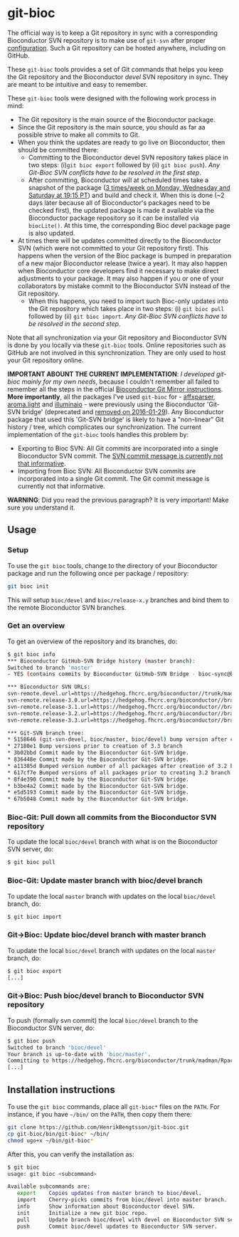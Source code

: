 # git-bioc
The official way is to keep a Git repository in sync with a corresponding Bioconductor SVN repository is to make use of `git-svn` after proper [configuration](http://bioconductor.org/developers/how-to/git-mirrors/).  Such a Git repository can be hosted anywhere, including on GitHub.

These `git-bioc` tools provides a set of Git commands that helps you keep the Git repository and the Bioconductor _devel_ SVN repository in sync.  They are meant to be intuitive and easy to remember.

These `git-bioc` tools were designed with the following work process in mind:

* The Git repository is the main source of the Bioconductor package.
* Since the Git repository is the main source, you should as far aa possible strive to make all commits to Git.
* When you think the updates are ready to go live on Bioconductor, then should be committed there:
  - Committing to the Bioconductor devel SVN repository takes place in two steps: (i)`git bioc export` followed by (ii) `git bioc push`).  _Any Git-Bioc SVN conflicts have to be resolved in the first step_.
  - After committing, Bioconductor will at scheduled times take a snapshot of the package ([3 times/week on Monday, Wednesday and Saturday at 19:15 PT](https://twitter.com/henrikbengtsson/status/783744785404145664)) and build and check it. When this is done (~2 days later because all of Bioconductor's packages need to be checked first), the updated package is made it available via the Bioconductor package repository so it can be installed via `biocLite()`.  At this time, the corresponding Bioc devel package page is also updated.
* At times there will be updates committed directly to the Bioconductor SVN (which were not committed to your Git repository first).  This happens when the version of the Bioc package is bumped in preparation of a new major Bioconductor release (twice a year).  It may also happen when Bioconductor core developers find it necessary to make direct adjustments to your package.  It may also happen if you or one of your collaborators by mistake commit to the Bioconductor SVN instead of the Git repository.
  - When this happens, you need to import such Bioc-only updates into the Git repository which takes place in two steps: (i) `git bioc pull` followed by (ii) `git bioc import`.  _Any Git-Bioc SVN conflicts have to be resolved in the second step_.

Note that all synchronization via your Git repository and Bioconductor SVN is done by you locally via these `git-bioc` tools.  Online repositories such as GitHub are not involved in this synchronization.  They are only used to host your Git repository online.


**IMPORTANT ABOUNT THE CURRENT IMPLEMENTATION**:
_I developed git-bioc mainly for my own needs_, because I couldn't remember all failed to remember all the steps in the official [Bioconductor Git Mirror instructions](http://bioconductor.org/developers/how-to/git-mirrors/). **More importantly**, all the packages I've used `git-bioc` for - [affxparser](https://github.com/HenrikBengtsson/affxparser), [aroma.light](https://github.com/HenrikBengtsson/aroma.light) and [illuminaio](https://github.com/HenrikBengtsson/illuminaio) - were previously using the Bioconductor 'Git-SVN bridge' (deprecated and [removed on 2016-01-29](https://stat.ethz.ch/pipermail/bioc-devel/2016-January/008590.html)).  Any Bioconductor package that used this 'Git-SVN bridge' is likely to have a "non-linear" Git history / tree, which complicates our synchronization.  The current implementation of the `git-bioc` tools handles this problem by:

* Exporting to Bioc SVN: All Git commits are incorporated into a single Bioconductor SVN commit.  The [SVN commit message is currently not that informative](https://github.com/Bioconductor-mirror/affxparser/commit/af05fcb413cff368c1f2bd0bd23031c2eb67a969).
* Importing from Bioc SVN: All Bioconductor SVN commits are incorporated into a single Git commit.  The Git commit message is currently not that informative.

**WARNING**: Did you read the previous paragraph?  It is very important!  Make sure you understand it.


## Usage

### Setup
To use the `git bioc` tools, change to the directory of your Bioconductor package and run the following once per package / repository:
```sh
git bioc init
```
This will setup `bioc/devel` and `bioc/release-x.y` branches and bind them to the remote Bioconductor SVN branches.


### Get an overview

To get an overview of the repository and its branches, do:
```sh
$ git bioc info
*** Bioconductor GitHub-SVN Bridge history (master branch):
Switched to branch 'master'
- YES (contains commits by Bioconductor GitHub-SVN Bridge - bioc-sync@bioconductor.org)

*** Bioconductor SVN URLs:
svn-remote.devel.url=https://hedgehog.fhcrc.org/bioconductor//trunk/madman/Rpacks/illuminaio
svn-remote.release-3.0.url=https://hedgehog.fhcrc.org/bioconductor//branches/RELEASE_3_0/madman/Rpacks/illuminaio
svn-remote.release-3.1.url=https://hedgehog.fhcrc.org/bioconductor//branches/RELEASE_3_1/madman/Rpacks/illuminaio
svn-remote.release-3.2.url=https://hedgehog.fhcrc.org/bioconductor//branches/RELEASE_3_2/madman/Rpacks/illuminaio
svn-remote.release-3.3.url=https://hedgehog.fhcrc.org/bioconductor//branches/RELEASE_3_3/madman/Rpacks/illuminaio

*** Git-SVN branch tree:
* 5158646 (git-svn-devel, bioc/master, bioc/devel) bump version after creating 3.3 branch
* 27180e1 Bump versions prior to creation of 3.3 branch
* 3b02bbd Commit made by the Bioconductor Git-SVN bridge.
* 836448e Commit made by the Bioconductor Git-SVN bridge.
* a11385d Bumped version number of all packages after creation of 3.2 branch.
* 617cf7e Bumped versions of all packages prior to creating 3.2 branch.
* 8f4e390 Commit made by the Bioconductor Git-SVN bridge.
* b3be4a2 Commit made by the Bioconductor Git-SVN bridge.
* e5d5193 Commit made by the Bioconductor Git-SVN bridge.
* 67b5048 Commit made by the Bioconductor Git-SVN bridge.
```


### Bioc-Git: Pull down all commits from the Bioconductor SVN repository
To update the local `bioc/devel` branch with what is on the Bioconductor SVN server, do:
```sh
$ git bioc pull
```

### Bioc-Git: Update master branch with bioc/devel branch
To update the local `master` branch with updates on the local `bioc/devel` branch, do:
```sh
$ git bioc import
```


### Git->Bioc: Update bioc/devel branch with master branch
To update the local `bioc/devel` branch with updates on the local `master` branch, do:
```sh
$ git bioc export
[...]
```


### Git->Bioc: Push bioc/devel branch to Bioconductor SVN repository
To push (formally svn commit) the local `bioc/devel` branch to the Bioconductor SVN server, do:
```sh
$ git bioc push
Switched to branch 'bioc/devel'
Your branch is up-to-date with 'bioc/master'.
Committing to https://hedgehog.fhcrc.org/bioconductor/trunk/madman/Rpacks/illuminaio ...
[...]
```



## Installation instructions
To use the `git bioc` commands, place all `git-bioc*` files on the `PATH`.  For instance, if you have `~/bin/` on the `PATH`, then copy them there:
```sh
git clone https://github.com/HenrikBengtsson/git-bioc.git
cp git-bioc/bin/git-bioc* ~/bin/
chmod ugo+x ~/bin/git-bioc*
```
After this, you can verify the installation as:
```sh
$ git bioc
usage: git bioc <subcommand>

Available subcommands are:
   export    Copies updates from master branch to bioc/devel.
   import    Cherry-picks commits from bioc/devel into master branch.
   info      Show information about Bioconductor devel SVN.
   init      Initialize a new git bioc repo.
   pull      Update branch bioc/devel with devel on Bioconductor SVN server.
   push      Commit bioc/devel updates to Bioconductor SVN server.
```
